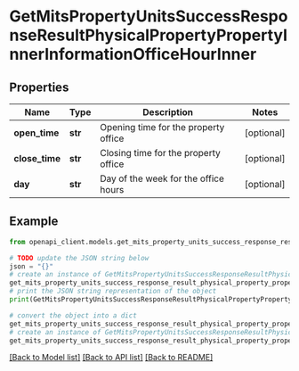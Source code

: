 # GetMitsPropertyUnitsSuccessResponseResultPhysicalPropertyPropertyInnerInformationOfficeHourInner


## Properties

Name | Type | Description | Notes
------------ | ------------- | ------------- | -------------
**open_time** | **str** | Opening time for the property office | [optional] 
**close_time** | **str** | Closing time for the property office | [optional] 
**day** | **str** | Day of the week for the office hours | [optional] 

## Example

```python
from openapi_client.models.get_mits_property_units_success_response_result_physical_property_property_inner_information_office_hour_inner import GetMitsPropertyUnitsSuccessResponseResultPhysicalPropertyPropertyInnerInformationOfficeHourInner

# TODO update the JSON string below
json = "{}"
# create an instance of GetMitsPropertyUnitsSuccessResponseResultPhysicalPropertyPropertyInnerInformationOfficeHourInner from a JSON string
get_mits_property_units_success_response_result_physical_property_property_inner_information_office_hour_inner_instance = GetMitsPropertyUnitsSuccessResponseResultPhysicalPropertyPropertyInnerInformationOfficeHourInner.from_json(json)
# print the JSON string representation of the object
print(GetMitsPropertyUnitsSuccessResponseResultPhysicalPropertyPropertyInnerInformationOfficeHourInner.to_json())

# convert the object into a dict
get_mits_property_units_success_response_result_physical_property_property_inner_information_office_hour_inner_dict = get_mits_property_units_success_response_result_physical_property_property_inner_information_office_hour_inner_instance.to_dict()
# create an instance of GetMitsPropertyUnitsSuccessResponseResultPhysicalPropertyPropertyInnerInformationOfficeHourInner from a dict
get_mits_property_units_success_response_result_physical_property_property_inner_information_office_hour_inner_from_dict = GetMitsPropertyUnitsSuccessResponseResultPhysicalPropertyPropertyInnerInformationOfficeHourInner.from_dict(get_mits_property_units_success_response_result_physical_property_property_inner_information_office_hour_inner_dict)
```
[[Back to Model list]](../README.md#documentation-for-models) [[Back to API list]](../README.md#documentation-for-api-endpoints) [[Back to README]](../README.md)



